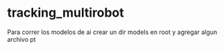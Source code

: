 # tracking_multirobot

Para correr los modelos de ai crear un dir models en root y agregar algun archivo pt
